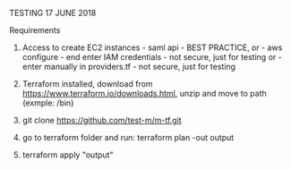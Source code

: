 TESTING 17 JUNE 2018

Requirements
  1) Access to create EC2 instances  - saml api - BEST PRACTICE,
                                          or
                                     - aws configure - end enter IAM credentials  - not secure, just for testing
                                          or
                                     - enter manually in providers.tf  - not secure, just for testing 
                                      
  2) Terraform installed, download from https://www.terraform.io/downloads.html, unzip and move to path (exmple: /bin)
  
  3) git clone https://github.com/test-m/m-tf.git
  
  4) go to terraform folder and run: terraform plan -out output
  5) terraform apply "output"
